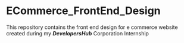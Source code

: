 # ECommerce_FrontEnd_Design
This repository contains the front end design for e commerce website created during my <b><i>DevelopersHub</i></b> Corporation Internship
